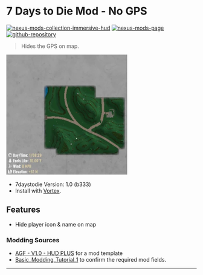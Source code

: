 [//]: # (DO NOT EDIT: This file has been autogenerated, any changes will be overwritten)
# 7 Days to Die Mod - No GPS

[![nexus-mods-collection-immersive-hud](https://img.shields.io/badge/Nexus%20Mods%20Collection-Immersive%20HUD%20-orange?style=flat-square&logo=spinrilla)](https://next.nexusmods.com/7daystodie/collections/epfqzi) [![nexus-mods-page](https://img.shields.io/badge/Nexus%20Mod-No%20GPS%20-orange?style=flat-square&logo=spinrilla)](https://www.nexusmods.com/7daystodie/mods/5525) [![github-repository](https://img.shields.io/badge/GitHub-Repository-green?style=flat-square&logo=github)](https://github.com/rdok/7daystodie_mod_no_gps)

> Hides the GPS on map.

[![No GPS Showcase](https://raw.githubusercontent.com/rdok/7daystodie_mod_no_gps/main/documentation/no_gps_showcase.webp)](https://www.nexusmods.com/7daystodie/mods/5525)

- 7daystodie Version: 1.0 (b333)
- Install with [Vortex](https://www.nexusmods.com/about/vortex/).

## Features
- Hide player icon & name on map

### Modding Sources
- [AGF - V1.0 - HUD PLUS](https://www.nexusmods.com/7daystodie/mods/870) for a mod template
- [Basic_Modding_Tutorial_1](https://7daystodie.fandom.com/wiki/Basic_Modding_Tutorial_1) to confirm the required mod fields.


***

[//]: # (DO NOT EDIT: This file has been autogenerated, any changes will be overwritten)
